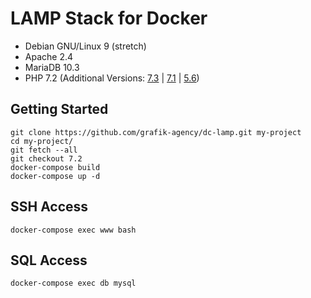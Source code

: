 # LAMP Stack for Docker

- Debian GNU/Linux 9 (stretch)
- Apache 2.4
- MariaDB 10.3
- PHP 7.2 (Additional Versions: [7.3] | [7.1] | [5.6])

## Getting Started

```text
git clone https://github.com/grafik-agency/dc-lamp.git my-project
cd my-project/
git fetch --all
git checkout 7.2
docker-compose build
docker-compose up -d
```

## SSH Access

```text
docker-compose exec www bash
```

## SQL Access

```text
docker-compose exec db mysql
```

[7.3]: https://github.com/grafik-agency/dc-lamp/tree/7.3
[7.2]: https://github.com/grafik-agency/dc-lamp/tree/7.2
[7.1]: https://github.com/grafik-agency/dc-lamp/tree/7.1
[5.6]: https://github.com/grafik-agency/dc-lamp/tree/5.6
